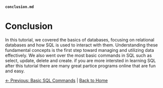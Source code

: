 
#### **`conclusion.md`**

# Conclusion

In this tutorial, we covered the basics of databases, focusing on relational databases and how SQL is used to interact with them. Understanding these fundamental concepts is the first step toward managing and utilizing data effectively. We also went over the most basic commands in SQL such as select, update, delete and create. if you are more intersted in learning SQL after this tutorial there are many great partice programs online that are fun and easy.



[← Previous: Basic SQL Commands](basic-sql-commands.md) | [Back to Home](README.md)
